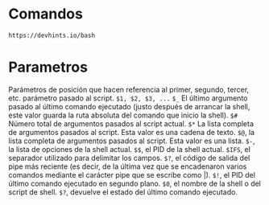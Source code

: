 # Comandos
```https://devhints.io/bash```
# Parametros

Parámetros de posición que hacen referencia al primer, segundo, tercer, etc. parámetro pasado al script.
```$1, $2, $3, ...```
```$_``` El último argumento pasado al último comando ejecutado (justo después de arrancar la shell, este valor guarda la ruta absoluta del comando que inicio la shell).
```$#``` Número total de argumentos pasados al script actual.
```$*``` La lista completa de argumentos pasados al script. Esta valor es una cadena de texto.
```$@```, la lista completa de argumentos pasados al script. Esta valor es una lista.
```$-```, la lista de opciones de la shell actual.
```$$```, el PID de la shell actual.
```$IFS```, el separador utilizado para delimitar los campos.
```$?```, el código de salida del pipe más reciente (es decir, de la última vez que se encadenaron varios comandos mediante el carácter pipe que se escribe como |).
```$!```, el PID del último comando ejecutado en segundo plano.
```$0```, el nombre de la shell o del script de shell.
```$?```, devuelve el estado del último comando ejecutado.